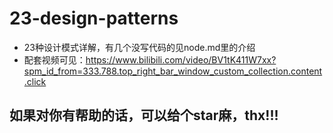 # 23-design-patterns
- 23种设计模式详解，有几个没写代码的见node.md里的介绍
- 配套视频可见：<https://www.bilibili.com/video/BV1tK411W7xx?spm_id_from=333.788.top_right_bar_window_custom_collection.content.click>

## 如果对你有帮助的话，可以给个star麻，thx!!!
